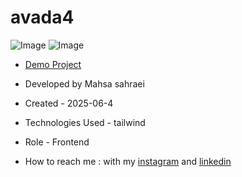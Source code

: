 # avada4


![Image](https://github.com/user-attachments/assets/93538ab6-1131-4db6-9301-076bfd4cb738)
![Image](https://github.com/user-attachments/assets/fbac4893-ee7b-4ad1-909e-9bbd745a4344)

- [Demo Project]( https://mahsasa71.github.io/avada4/)

- Developed by Mahsa sahraei

- Created - 2025-06-4

- Technologies Used - tailwind



- Role - Frontend

- How to reach me : with my [instagram](https://www.instagram.com/mahsacodes?igsh=b3o4NXE4d25tYmli) and [linkedin](https://www.linkedin.com/in/mahsa-sahraei-155285320?utm_source=share&utm_campaign=share_via&utm_content=profile&utm_medium=android_app)
